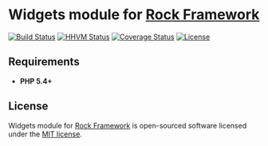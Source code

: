 Widgets module for [Rock Framework](https://github.com/romeOz/rock)
=================

[![Build Status](https://travis-ci.org/romeOz/rock-widgets.svg?branch=master)](https://travis-ci.org/romeOz/rock-widgets)
[![HHVM Status](http://hhvm.h4cc.de/badge/romeoz/rock-widgets.svg)](http://hhvm.h4cc.de/package/romeoz/rock-widgets)
[![Coverage Status](https://coveralls.io/repos/romeOz/rock-widgets/badge.svg?branch=master)](https://coveralls.io/r/romeOz/rock-widgets?branch=master)
[![License](https://poser.pugx.org/romeOz/rock-widgets/license.svg)](https://packagist.org/packages/romeOz/rock-widgets)

Requirements
-------------------
 * **PHP 5.4+**

License
-------------------

Widgets module for [Rock Framework](https://github.com/romeOz/rock) is open-sourced software licensed under the [MIT license](http://opensource.org/licenses/MIT).